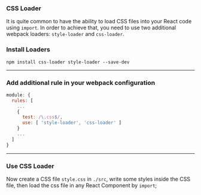 ### CSS Loader

It is quite common to have the ability to load CSS files into your React code using `import`. In order to achieve that, you need to use two additional webpack loaders: `style-loader` and `css-loader`.

### Install Loaders

```
npm install css-loader style-loader --save-dev
```

---

### Add additional rule in your webpack configuration

```js
module: {
  rules: [
    ...
    {
      test: /\.css$/,
      use: [ 'style-loader', 'css-loader' ]
    }
    ...
  ]
}
```

---

### Use CSS Loader

Now create a CSS file `style.css` in `./src`, write some styles inside the CSS file, then load the css file in any React Component by `import`;
